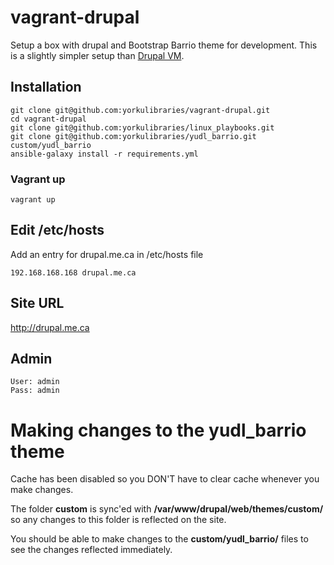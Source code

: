 # vagrant-drupal
Setup a box with drupal and Bootstrap Barrio theme for development. This is a slightly simpler setup than [Drupal VM](https://www.drupalvm.com/).

## Installation
```
git clone git@github.com:yorkulibraries/vagrant-drupal.git
cd vagrant-drupal
git clone git@github.com:yorkulibraries/linux_playbooks.git
git clone git@github.com:yorkulibraries/yudl_barrio.git custom/yudl_barrio
ansible-galaxy install -r requirements.yml 
```

### Vagrant up
```
vagrant up
```

## Edit /etc/hosts

Add an entry for drupal.me.ca in /etc/hosts file
```
192.168.168.168 drupal.me.ca
```

## Site URL
http://drupal.me.ca

## Admin 
```
User: admin
Pass: admin
```

# Making changes to the yudl_barrio theme

Cache has been disabled so you DON'T have to clear cache whenever you make changes.

The folder **custom** is sync'ed with **/var/www/drupal/web/themes/custom/** so any changes to this folder is reflected on the site.

You should be able to make changes to the **custom/yudl_barrio/** files to see the changes reflected immediately.

